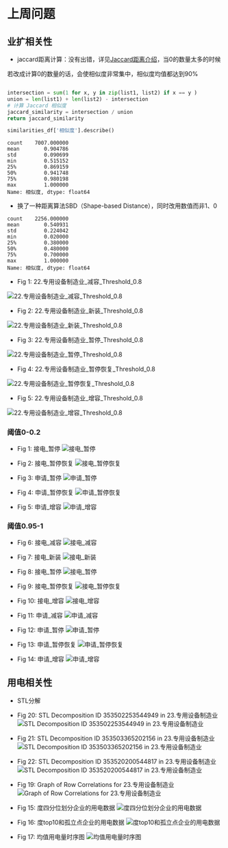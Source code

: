 # 上周问题

## 业扩相关性
- jaccard距离计算：没有出错，详见[Jaccard距离介绍](https://zhizhou-1.github.io/docs/#/Jaccard%E8%B7%9D%E7%A6%BB%E4%BB%8B%E7%BB%8D/Jaccard%E8%B7%9D%E7%A6%BB%E4%BB%8B%E7%BB%8D)，当0的数量太多的时候

若改成计算0的数量的话，会使相似度非常集中，相似度均值都达到90%

```python

intersection = sum(1 for x, y in zip(list1, list2) if x == y )
union = len(list1) + len(list2) - intersection
# 计算 Jaccard 相似度
jaccard_similarity = intersection / union
return jaccard_similarity

```

```python
similarities_df['相似度'].describe()
```

```
count    7007.000000
mean        0.904786
std         0.090699
min         0.515152
25%         0.869159
50%         0.941748
75%         0.980198
max         1.000000
Name: 相似度, dtype: float64
```


- 换了一种距离算法SBD（Shape-based Distance），同时改用数值而非1、0


```
count    2256.000000
mean        0.540931
std         0.224042
min         0.020000
25%         0.380000
50%         0.480000
75%         0.700000
max         1.000000
Name: 相似度, dtype: float64
```
- Fig 1: 22.专用设备制造业_减容_Threshold_0.8

![22.专用设备制造业_减容_Threshold_0.8](output/0712-企业业扩相关性/sbd/Similarity_Graph_23.专用设备制造业_减容_Threshold_0.8.jpg ":size=x400") 

- Fig 2: 22.专用设备制造业_新装_Threshold_0.8

![22.专用设备制造业_新装_Threshold_0.8](output/0712-企业业扩相关性/sbd/Similarity_Graph_23.专用设备制造业_新装_Threshold_0.8.jpg ":size=x400") 

- Fig 3: 22.专用设备制造业_暂停_Threshold_0.8

![22.专用设备制造业_暂停_Threshold_0.8](output/0712-企业业扩相关性/sbd/Similarity_Graph_23.专用设备制造业_暂停_Threshold_0.8.jpg ":size=x400") 

- Fig 4: 22.专用设备制造业_暂停恢复_Threshold_0.8

![22.专用设备制造业_暂停恢复_Threshold_0.8](output/0712-企业业扩相关性/sbd/Similarity_Graph_23.专用设备制造业_暂停恢复_Threshold_0.8.jpg ":size=x400") 

- Fig 5: 22.专用设备制造业_增容_Threshold_0.8

![22.专用设备制造业_增容_Threshold_0.8](output/0712-企业业扩相关性/sbd/Similarity_Graph_23.专用设备制造业_增容_Threshold_0.8.jpg ":size=x400")


### 阈值0-0.2
- Fig 1: 接电_暂停
![接电_暂停](output/0712-企业业扩相关性/sbd/threshold_0.00_0.20/接电_暂停.png ":size=50%")

- Fig 2: 接电_暂停恢复
![接电_暂停恢复](output/0712-企业业扩相关性/sbd/threshold_0.00_0.20/接电_暂停恢复.png ":size=x400")

- Fig 3: 申请_暂停
![申请_暂停](output/0712-企业业扩相关性/sbd/threshold_0.00_0.20/申请_暂停.png ":size=x400")

- Fig 4: 申请_暂停恢复
![申请_暂停恢复](output/0712-企业业扩相关性/sbd/threshold_0.00_0.20/申请_暂停恢复.png ":size=x400")

- Fig 5: 申请_增容
![申请_增容](output/0712-企业业扩相关性/sbd/threshold_0.00_0.20/申请_增容.png ":size=x400")


### 阈值0.95-1
- Fig 6: 接电_减容
![接电_减容](output/0712-企业业扩相关性/sbd/threshold_0.95_1.00/接电_减容.png ":size=x400")

- Fig 7: 接电_新装
![接电_新装](output/0712-企业业扩相关性/sbd/threshold_0.95_1.00/接电_新装.png ":size=x400")

- Fig 8: 接电_暂停
![接电_暂停](output/0712-企业业扩相关性/sbd/threshold_0.95_1.00/接电_暂停.png ":size=x400")

- Fig 9: 接电_暂停恢复
![接电_暂停恢复](output/0712-企业业扩相关性/sbd/threshold_0.95_1.00/接电_暂停恢复.png ":size=x400")

- Fig 10: 接电_增容
![接电_增容](output/0712-企业业扩相关性/sbd/threshold_0.95_1.00/接电_增容.png ":size=x400")

- Fig 11: 申请_减容
![申请_减容](output/0712-企业业扩相关性/sbd/threshold_0.95_1.00/申请_减容.png ":size=x400")

- Fig 12: 申请_暂停
![申请_暂停](output/0712-企业业扩相关性/sbd/threshold_0.95_1.00/申请_暂停.png ":size=x400")

- Fig 13: 申请_暂停恢复
![申请_暂停恢复](output/0712-企业业扩相关性/sbd/threshold_0.95_1.00/申请_暂停恢复.png ":size=x400")

- Fig 14: 申请_增容
![申请_增容](output/0712-企业业扩相关性/sbd/threshold_0.95_1.00/申请_增容.png ":size=x400")


## 用电相关性

- STL分解


- Fig 20: STL Decomposition ID 353502253544949 in 23.专用设备制造业
![STL Decomposition ID 353502253544949 in 23.专用设备制造业](output/0714-企业用电相关性/STL_Decomposition_ID_353502253544949_in_23.专用设备制造业.jpg ":size=x400")

- Fig 21: STL Decomposition ID 353503365202156 in 23.专用设备制造业
![STL Decomposition ID 353503365202156 in 23.专用设备制造业](output/0714-企业用电相关性/STL_Decomposition_ID_353503365202156_in_23.专用设备制造业.jpg ":size=x400")

- Fig 22: STL Decomposition ID 353520200544817 in 23.专用设备制造业
![STL Decomposition ID 353520200544817 in 23.专用设备制造业](output/0714-企业用电相关性/STL_Decomposition_ID_353520200544817_in_23.专用设备制造业.jpg ":size=x400")




- Fig 19: Graph of Row Correlations for 23.专用设备制造业
![Graph of Row Correlations for 23.专用设备制造业](output/0714-企业用电相关性/Graph_of_Row_Correlations_for_23.专用设备制造业.jpg ":size=x400")


- Fig 15: 度四分位划分企业的用电数据
![度四分位划分企业的用电数据](output/0714-企业用电相关性/度四分位划分企业的用电数据.png ":size=x400")

- Fig 16: 度top10和孤立点企业的用电数据
![度top10和孤立点企业的用电数据](output/0714-企业用电相关性/度top10和孤立点企业的用电数据.png ":size=x400")

- Fig 17: 均值用电量时序图
![均值用电量时序图](output/0714-企业用电相关性/均值用电量时序图.png ":size=x400")



